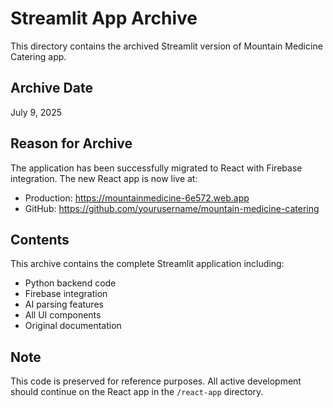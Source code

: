 # Streamlit App Archive

This directory contains the archived Streamlit version of Mountain Medicine Catering app.

## Archive Date
July 9, 2025

## Reason for Archive
The application has been successfully migrated to React with Firebase integration. The new React app is now live at:
- Production: https://mountainmedicine-6e572.web.app
- GitHub: https://github.com/yourusername/mountain-medicine-catering

## Contents
This archive contains the complete Streamlit application including:
- Python backend code
- Firebase integration
- AI parsing features
- All UI components
- Original documentation

## Note
This code is preserved for reference purposes. All active development should continue on the React app in the `/react-app` directory.
